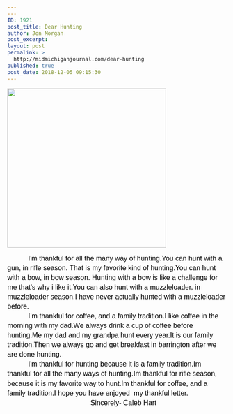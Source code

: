 ```yaml
---
---
ID: 1921
post_title: Dear Hunting
author: Jon Morgan
post_excerpt:
layout: post
permalink: >
  http://midmichiganjournal.com/dear-hunting
published: true
post_date: 2018-12-05 09:15:30
---
```

<p dir="ltr"><a href="http://midmichiganjournal.com/mid-michigan-journal-launches-30-days-of-thanksgiving-writing-challenge/null-20" rel="attachment wp-att-1601"><img class="alignnone size-medium wp-image-1601" src="http://midmichiganjournal.com/wp-content/uploads/2018/10/null-2-365x365.png" alt="" width="365" height="365" /></a></p>
<p dir="ltr" style="line-height: 1.38; margin-top: 0pt; margin-bottom: 0pt; text-indent: 36pt;"><span style="font-size: 12pt; font-family: Arial; color: #000000; background-color: transparent; vertical-align: baseline;">I'm thankful for all the many way of hunting.You can hunt with a gun, in rifle season. That is my favorite kind of hunting.You can hunt with a bow, in bow season. Hunting with a bow is like a challenge for me that’s why i like it.You can also hunt with a muzzleloader, in muzzleloader season.I have never actually hunted with a muzzleloader before.</span></p>
<p dir="ltr" style="line-height: 1.38; margin-top: 0pt; margin-bottom: 0pt; text-indent: 36pt;"><span style="font-size: 12pt; font-family: Arial; color: #000000; background-color: transparent; vertical-align: baseline;">I’m thankful for coffee, and a family tradition.I like coffee in the morning with my dad.We always drink a cup of coffee before hunting.Me my dad and my grandpa hunt every year.It is our family tradition.Then we always go and get breakfast in barrington after we are done hunting.</span></p>
<p dir="ltr" style="line-height: 1.38; margin-top: 0pt; margin-bottom: 0pt; text-indent: 36pt;"><span style="font-size: 12pt; font-family: Arial; color: #000000; background-color: transparent; vertical-align: baseline;">I'm thankful for hunting because it is a family tradition.Im thankful for all the many ways of hunting.Im thankful for rifle season, because it is my favorite way to hunt.Im thankful for coffee, and a family tradition.I hope you have enjoyed  my thankful letter.</span></p>
<p dir="ltr" style="line-height: 1.38; margin-top: 0pt; margin-bottom: 0pt;"><span style="font-size: 12pt; font-family: Arial; color: #000000; background-color: transparent; vertical-align: baseline;">                                            Sincerely- Caleb Hart</span></p>